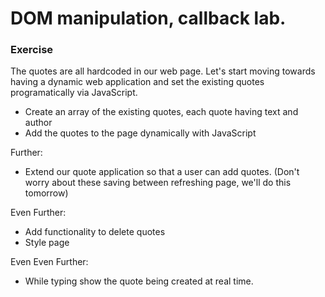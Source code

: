 # DOM manipulation, callback lab.

### Exercise

The quotes are all hardcoded in our web page.  Let's start moving towards having a dynamic web application and set the existing quotes programatically via JavaScript.

- Create an array of the existing quotes, each quote having text and author
- Add the quotes to the page dynamically with JavaScript

Further:
- Extend our quote application so that a user can add quotes.
(Don't worry about these saving between refreshing page, we'll do this tomorrow)

Even Further:
- Add functionality to delete quotes
- Style page

Even Even Further:
- While typing show the quote being created at real time.
